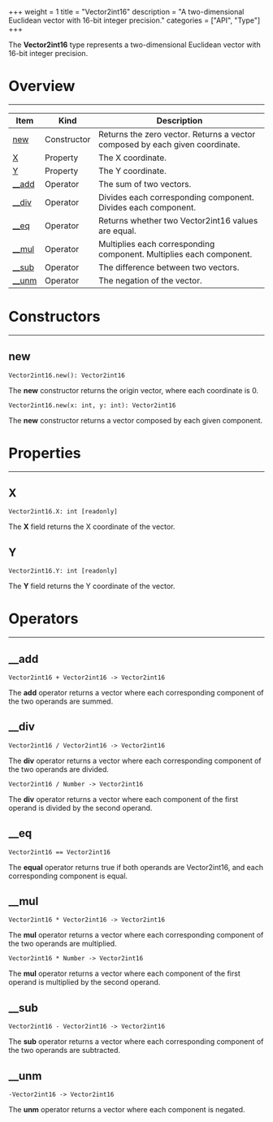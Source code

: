 +++
weight = 1
title = "Vector2int16"
description = "A two-dimensional Euclidean vector with 16-bit integer precision."
categories = ["API", "Type"]
+++

The **Vector2int16** type represents a two-dimensional Euclidean vector
with 16-bit integer precision.

# Overview

----

<div class="api-list one two">

| Item | Kind | Description |
| --- | --- | --- |
| [new](#new) | Constructor | Returns the zero vector. Returns a vector composed by each given coordinate. |
| [X](#x) | Property | The X coordinate. |
| [Y](#y) | Property | The Y coordinate. |
| [\_\_add](#__add) | Operator | The sum of two vectors. |
| [\_\_div](#__div) | Operator | Divides each corresponding component. Divides each component. |
| [\_\_eq](#__eq) | Operator | Returns whether two Vector2int16 values are equal. |
| [\_\_mul](#__mul) | Operator | Multiplies each corresponding component. Multiplies each component. |
| [\_\_sub](#__sub) | Operator | The difference between two vectors. |
| [\_\_unm](#__unm) | Operator | The negation of the vector. |

</div>

# Constructors

----

## new

 `Vector2int16.new(): Vector2int16`

The **new** constructor returns the origin vector, where each coordinate
is 0.

 `Vector2int16.new(x: int, y: int): Vector2int16`

The **new** constructor returns a vector composed by each given
component.

# Properties

----

## X

 `Vector2int16.X: int [readonly]`

The **X** field returns the X coordinate of the vector.

## Y

 `Vector2int16.Y: int [readonly]`

The **Y** field returns the Y coordinate of the vector.

# Operators

----

## \_\_add

 `Vector2int16 + Vector2int16 -> Vector2int16`

The **add** operator returns a vector where each corresponding component
of the two operands are summed.

## \_\_div

 `Vector2int16 / Vector2int16 -> Vector2int16`

The **div** operator returns a vector where each corresponding component
of the two operands are divided.

 `Vector2int16 / Number -> Vector2int16`

The **div** operator returns a vector where each component of the first
operand is divided by the second operand.

## \_\_eq

 `Vector2int16 == Vector2int16`

The **equal** operator returns true if both operands are Vector2int16, and
each corresponding component is equal.

## \_\_mul

 `Vector2int16 * Vector2int16 -> Vector2int16`

The **mul** operator returns a vector where each corresponding component
of the two operands are multiplied.

 `Vector2int16 * Number -> Vector2int16`

The **mul** operator returns a vector where each component of the first
operand is multiplied by the second operand.

## \_\_sub

 `Vector2int16 - Vector2int16 -> Vector2int16`

The **sub** operator returns a vector where each corresponding component
of the two operands are subtracted.

## \_\_unm

 `-Vector2int16 -> Vector2int16`

The **unm** operator returns a vector where each component is negated.